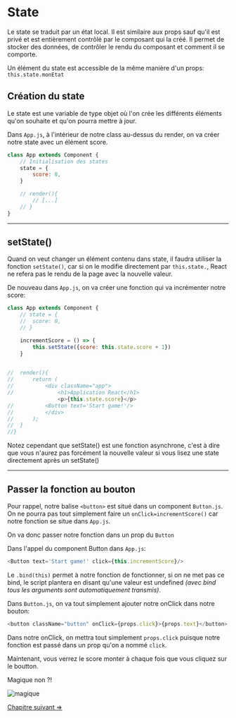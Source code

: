 # State

Le state se traduit par un état local. Il est similaire aux props sauf qu'il est privé et est entièrement contrôlé par le composant qui la créé. Il permet de stocker des données, de contrôler le rendu du composant et comment il se comporte.



Un élément du state est accessible de la même manière d'un props: `this.state.monEtat`



## Création du state

Le state est une variable de type objet où l'on crée les différents éléments qu'on souhaite et qu'on pourra mettre à jour. 

Dans `App.js`, à l'intérieur de notre class au-dessus du render, on va créer notre state avec un élément score.

```js
class App extends Component {
	// Initialisation des states
  	state = {
    	score: 0,
	}

	// render(){
		// [...]
	// }
}
```
---

## setState()

Quand on veut changer un élément contenu dans state, il faudra utiliser la fonction `setState()`, car si on le modifie directement par `this.state.`, React ne refera pas le rendu de la page avec la nouvelle valeur.


De nouveau dans `App.js`, on va créer une fonction qui va incrémenter notre score:

```js
class App extends Component {
	// state = {
	//	score: 0,
	// }

	incrementScore = () => {
		this.setState({score: this.state.score + 1})
	}
	

//  render(){
//    	return (
//      	<div className="app">
//        		<h1>Application React</h1>
    			<p>{this.state.score}</p>
//		 	<Button text='Start game!'/>
//      	</div>
//    	);
//  }
//}
```

Notez cependant que setState() est une fonction asynchrone, c'est à dire que vous n'aurez pas forcément la nouvelle valeur si vous lisez une state directement après un setState()

----

## Passer la fonction au bouton

Pour rappel, notre balise `<button>` est situé dans un component `Button.js`. On ne pourra pas tout simplement faire un `onClick=incrementScore()` car notre fonction se situe dans `App.js`.

On va donc passer notre fonction dans un prop du `Button`

Dans l'appel du component Button dans `App.js`:

```js
<Button text='Start game!' click={this.incrementScore}/>
```

Le `.bind(this)` permet à notre fonction de fonctionner, si on ne met pas ce bind, le script plantera en disant qu'une valeur est undefined *(avec bind tous les arguments sont automatiquement transmis)*.

Dans `Button.js`, on va tout simplement ajouter notre onClick dans notre bouton:

```js
<button className="button" onClick={props.click}>{props.text}</button>
```

Dans notre onClick, on mettra tout simplement `props.click` puisque notre fonction est passé dans un prop qu'on a nommé `click`.

Maintenant, vous verrez le score monter à chaque fois que vous cliquez sur le boutton.

Magique non ?!

![magique](https://media.giphy.com/media/QIiqoufLNmWo8/giphy.gif)

[Chapitre suivant =>](07-board.md)
